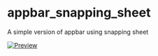 # appbar_snapping_sheet
A simple version of appbar using snapping sheet

[![Preview](https://img.youtube.com/vi/bHZ1DxEkUCk/0.jpg)](https://www.youtube.com/watch?v=bHZ1DxEkUCk)
